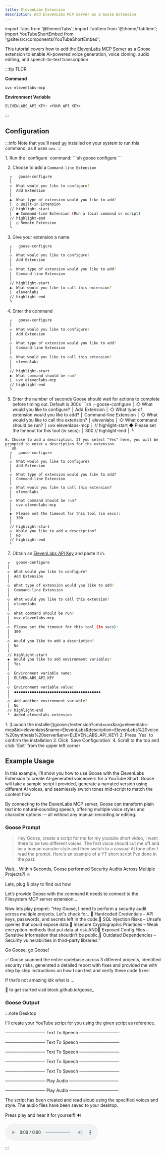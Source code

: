 ```yaml
---
title: ElevenLabs Extension
description: Add ElevenLabs MCP Server as a Goose Extension
---
```


import Tabs from '@theme/Tabs';
import TabItem from '@theme/TabItem';
import YouTubeShortEmbed from '@site/src/components/YouTubeShortEmbed';

<!-- <YouTubeShortEmbed videoUrl="https://www.youtube.com/embed/VIDEO_ID" /> -->


This tutorial covers how to add the [ElevenLabs MCP Server](https://github.com/yamadashy/repomix) as a Goose extension to enable AI-powered voice generation, voice cloning, audio editing, and speech-to-text transcription.

:::tip TLDR

**Command**
```sh
uvx elevenlabs-mcp
```

**Environment Variable**
```
ELEVENLABS_API_KEY: <YOUR_API_KEY>
```
:::

## Configuration

:::info
Note that you'll need [uv](https://docs.astral.sh/uv/#installation) installed on your system to run this command, as it uses `uvx`.
:::


<Tabs groupId="interface">
  <TabItem value="cli" label="Goose CLI" default>
  1. Run the `configure` command:
  ```sh
  goose configure
  ```

  2. Choose to add a `Command-line Extension`
  ```sh
    ┌   goose-configure 
    │
    ◇  What would you like to configure?
    │  Add Extension 
    │
    ◆  What type of extension would you like to add?
    │  ○ Built-in Extension 
    // highlight-start    
    │  ● Command-line Extension (Run a local command or script)
    // highlight-end    
    │  ○ Remote Extension 
    └ 
  ```

  3. Give your extension a name
  ```sh
    ┌   goose-configure 
    │
    ◇  What would you like to configure?
    │  Add Extension 
    │
    ◇  What type of extension would you like to add?
    │  Command-line Extension 
    │
    // highlight-start
    ◆  What would you like to call this extension?
    │  elevenlabs
    // highlight-end
    └ 
  ```

  4. Enter the command
  ```sh
    ┌   goose-configure 
    │
    ◇  What would you like to configure?
    │  Add Extension 
    │
    ◇  What type of extension would you like to add?
    │  Command-line Extension 
    │
    ◇  What would you like to call this extension?
    │  elevenlabs
    │
    // highlight-start
    ◆  What command should be run?
    │  uvx elevenlabs-mcp
    // highlight-end
    └ 
  ```  

  5. Enter the number of seconds Goose should wait for actions to complete before timing out. Default is 300s
    ```sh
    ┌   goose-configure 
    │
    ◇  What would you like to configure?
    │  Add Extension 
    │
    ◇  What type of extension would you like to add?
    │  Command-line Extension 
    │
    ◇  What would you like to call this extension?
    │  elevenlabs
    │
    ◇  What command should be run?
    │  uvx elevenlabs-mcp
    │
    // highlight-start
    ◆  Please set the timeout for this tool (in secs):
    │  300
    // highlight-end
    │
    └ 
  ``` 
  6. Choose to add a description. If you select "Yes" here, you will be prompted to enter a description for the extension.
  ```sh
    ┌   goose-configure 
    │
    ◇  What would you like to configure?
    │  Add Extension 
    │
    ◇  What type of extension would you like to add?
    │  Command-line Extension 
    │
    ◇  What would you like to call this extension?
    │  elevenlabs
    │
    ◇  What command should be run?
    │  uvx elevenlabs-mcp
    │
    ◆  Please set the timeout for this tool (in secs):
    │  300
    │
    // highlight-start
    ◇  Would you like to add a description?
    │  No
    // highlight-end
    └ 
  ```

  7. Obtain an [ElevenLabs API Key](https://elevenlabs.io/app/settings/api-keys) and paste it in.

   ```sh
    ┌   goose-configure 
    │
    ◇  What would you like to configure?
    │  Add Extension 
    │
    ◇  What type of extension would you like to add?
    │  Command-line Extension 
    │
    ◇  What would you like to call this extension?
    │  elevenlabs
    │
    ◇  What command should be run?
    │  uvx elevenlabs-mcp
    │
    ◇  Please set the timeout for this tool (in secs):
    │  300
    │  
    ◇  Would you like to add a description?
    │  No   
    |   
    // highlight-start
    ◆  Would you like to add environment variables?
    │  Yes 
    │
    ◇  Environment variable name:
    │  ELEVENLABS_API_KEY
    │
    ◇  Environment variable value:
    │  ▪▪▪▪▪▪▪▪▪▪▪▪▪▪▪▪▪▪▪▪▪▪▪▪▪▪▪▪▪▪▪▪▪▪▪▪▪▪▪
    │
    ◇  Add another environment variable?
    │  No 
    // highlight-end
    └  Added elevenlabs extension
  ```   

  </TabItem>
  <TabItem value="ui" label="Goose Desktop">
  1. [Launch the installer](goose://extension?cmd=uvx&arg=elevenlabs-mcp&id=elevenlabs&name=ElevenLabs&description=ElevenLabs%20voice%20synthesis%20server&env=ELEVENLABS_API_KEY)
  2. Press `Yes` to confirm the installation
  3. Click `Save Configuration`
  4. Scroll to the top and click `Exit` from the upper left corner
  </TabItem>
</Tabs>

## Example Usage

In this example, I’ll show you how to use Goose with the ElevenLabs Extension to create AI-generated voiceovers for a YouTube Short. Goose will take a sample script I provided, generate a narrated version using different AI voices, and seamlessly switch tones mid-script to match the content flow.

By connecting to the ElevenLabs MCP server, Goose can transform plain text into natural-sounding speech, offering multiple voice styles and character options — all without any manual recording or editing.

### Goose Prompt

> Hey Goose, create a script for me for my youtube short video, I want there to be two different voices. The first voice should cut me off and be a human narrator style and then switch to a cassual AI tone after I read the prompt. Here's an example of a YT short script I've done in the past: 

Wait… Within Seconds, Goose performed Security Audits Across Multiple Projects?! 🔥

Lets, plug & play to find out how 

Let’s provide Goose with the command it needs to connect to the Filesystem MCP server extension…

Now lets play 
propmt:  "Hey Goose, I need to perform a security audit across multiple projects. Let's check for…🔹 Hardcoded Credentials – API keys, passwords, and secrets left in the code.🔹 SQL Injection Risks – Unsafe queries that could expose data.🔹 Insecure Cryptographic Practices – Weak encryption methods that put data at risk.AND🔹 Exposed Config Files – Sensitive information that shouldn't be public.🔹 Outdated Dependencies – Security vulnerabilities in third-party libraries."

Go Goose, go Goose!

✅ Goose scanned the entire codebase across 3 different projects, identified security risks, generated a detailed report with fixes and provided me with step by step instructions on how I can test and verify these code fixes! 

If that’s not amazing idk what is …

🚀 to get started visit block.github.io/goose_


### Goose Output

:::note Desktop

I'll create your YouTube script for you using the given script as reference. 

───────────── Text To Speech ─────────────

───────────── Text To Speech ─────────────

───────────── Text To Speech ─────────────

───────────── Text To Speech ─────────────

───────────── Text To Speech ─────────────

───────────── Play Audio  ────────────────

───────────── Play Audio  ────────────────

The script has been created and read aloud using the specified voices and style. The audio files have been saved to your desktop.

Press play and hear it for yourself! 🔊

<audio controls>
   <source src={require('@site/static/audio/elevenlabs-mcp-demo.mp3').default} type="audio/mpeg" />
  Your browser does not support the audio element.     
</audio>

:::